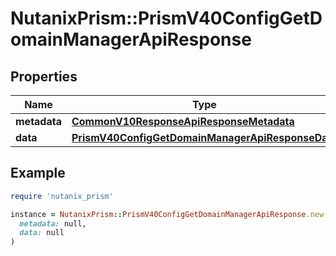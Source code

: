 # NutanixPrism::PrismV40ConfigGetDomainManagerApiResponse

## Properties

| Name | Type | Description | Notes |
| ---- | ---- | ----------- | ----- |
| **metadata** | [**CommonV10ResponseApiResponseMetadata**](CommonV10ResponseApiResponseMetadata.md) |  | [optional] |
| **data** | [**PrismV40ConfigGetDomainManagerApiResponseData**](PrismV40ConfigGetDomainManagerApiResponseData.md) |  | [optional] |

## Example

```ruby
require 'nutanix_prism'

instance = NutanixPrism::PrismV40ConfigGetDomainManagerApiResponse.new(
  metadata: null,
  data: null
)
```

